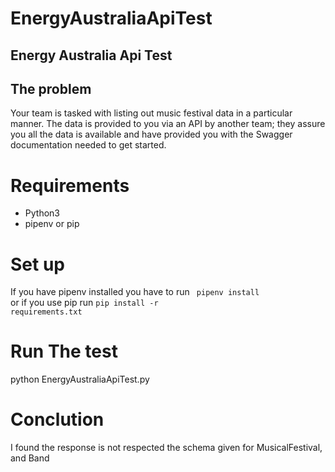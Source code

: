 # EnergyAustraliaApiTest
Energy Australia Api Test
--------------------------

The problem
-----------
Your team is tasked with listing out music festival data in a particular manner.
The data is provided to you via an API by another team; they assure you all the data is available and have provided you with the Swagger documentation needed to get started.


# Requirements 
- Python3
- pipenv or pip

# Set up
If you have pipenv installed you have to run <code> pipenv install </code> or if you  use pip run <code>pip install -r requirements.txt</code>

# Run The test
python EnergyAustraliaApiTest.py


# Conclution

I found the response is not respected the schema given for MusicalFestival, and Band
